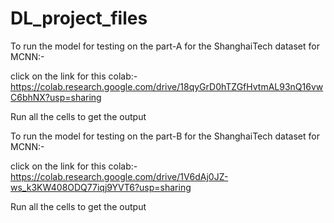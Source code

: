 # DL_project_files

To run the model for testing on the part-A for the ShanghaiTech dataset for MCNN:-

click on the link for this colab:- https://colab.research.google.com/drive/18qyGrD0hTZGfHvtmAL93nQ16vwC6bhNX?usp=sharing

Run all the cells to get the output


To run the model for testing on the part-B for the ShanghaiTech dataset for MCNN:-

click on the link for this colab:- https://colab.research.google.com/drive/1V6dAj0JZ-ws_k3KW408ODQ77iqj9YVT6?usp=sharing

Run all the cells to get the output
